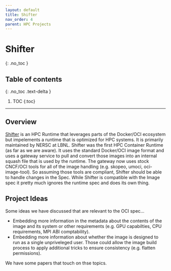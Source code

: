 ```yaml
---
layout: default
title: Shifter
nav_order: 4
parent: HPC Projects
---
```


# Shifter
{: .no_toc }

## Table of contents
{: .no_toc .text-delta }

1. TOC
{:toc}

---

## Overview

[Shifter](https://github.com/nersc/shifter) is an HPC Runtime that leverages parts of the Docker/OCI ecosystem but impelements
a runtime that is optimized for HPC systems. It is primarily maintained by NERSC at LBNL.
Shifter was the first HPC Container Runtime (as far as we are aware). It uses the standard Docker/OCI image 
format and uses a gateway service to pull and convert those images into an internal squash file that is used
by the runtime.  The gateway now uses stock CNCF/OCI tools for all of the image handling (e.g. skopeo, umoci,
oci-image-tool).  So assuming those tools are compliant, Shifter should be able to handle changes in the Spec.
While Shifter is compatible with the Image spec it pretty much ignores the runtime spec and does its own thing.

## Project Ideas

Some ideas we have discussed that are relevant to the OCI spec...

* Embedding more information in the metadata about the contents of the image and its system or other requirements (e.g. GPU capabilties, CPU requirements, MPI ABI comptability).
* Embedding more information about whether the image is designed to run as a single unpriveleged user.  Those could allow the image build process to apply additional tricks to ensure consistency (e.g. flatten permissions).

We have some papers that touch on thse topics.
